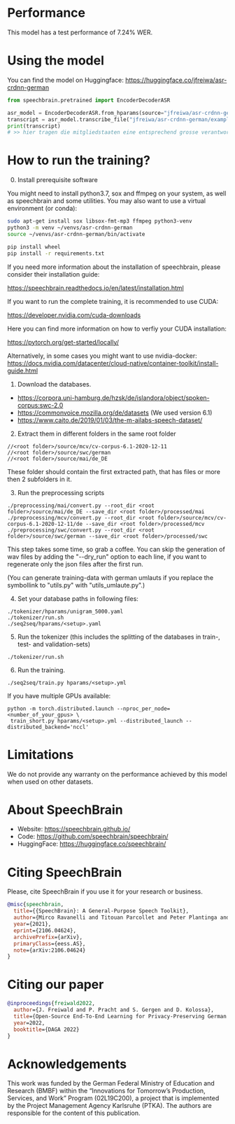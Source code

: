 # Performance

This model has a test performance of 7.24% WER.


# Using the model
You can find the model on Huggingface:
https://huggingface.co/jfreiwa/asr-crdnn-german


```python
from speechbrain.pretrained import EncoderDecoderASR

asr_model = EncoderDecoderASR.from_hparams(source="jfreiwa/asr-crdnn-german", savedir="pretrained_models/asr-crdnn-german")
transcript = asr_model.transcribe_file("jfreiwa/asr-crdnn-german/example-de.wav")
print(transcript)
# >> hier tragen die mitgliedstaaten eine entsprechend grosse verantwortung
```

# How to run the training?

0. Install prerequisite software

You might need to install python3.7, sox and ffmpeg on your system, as well as speechbrain and some utilities.
You may also want to use a virtual environment (or conda):


```bash
sudo apt-get install sox libsox-fmt-mp3 ffmpeg python3-venv
python3 -m venv ~/venvs/asr-crdnn-german
source ~/venvs/asr-crdnn-german/bin/activate

pip install wheel
pip install -r requirements.txt

```

If you need more information about the installation of speechbrain, please consider their installation guide:

https://speechbrain.readthedocs.io/en/latest/installation.html

If you want to run the complete training, it is recommended to use CUDA:

https://developer.nvidia.com/cuda-downloads

Here you can find more information on how to verfiy your CUDA installation:

https://pytorch.org/get-started/locally/

Alternatively, in some cases you might want to use nvidia-docker:
https://docs.nvidia.com/datacenter/cloud-native/container-toolkit/install-guide.html




1. Download the databases.

  - https://corpora.uni-hamburg.de/hzsk/de/islandora/object/spoken-corpus:swc-2.0
  - https://commonvoice.mozilla.org/de/datasets  (We used version 6.1)
  - https://www.caito.de/2019/01/03/the-m-ailabs-speech-dataset/

2. Extract them in different folders in the same root folder

```
//<root folder>/source/mcv/cv-corpus-6.1-2020-12-11
//<root folder>/source/swc/german
//<root folder>/source/mai/de_DE
```
These folder should contain the first extracted path, that has files or more then 2 subfolders in it.

3. Run the preprocessing scripts


```
./preprocessing/mai/convert.py --root_dir <root folder>/source/mai/de_DE --save_dir <root folder>/processed/mai
./preprocessing/mcv/convert.py --root_dir <root folder>/source/mcv/cv-corpus-6.1-2020-12-11/de --save_dir <root folder>/processed/mcv
./preprocessing/swc/convert.py --root_dir <root folder>/source/swc/german --save_dir <root folder>/processed/swc
```
This step takes some time, so grab a coffee. You can skip the generation of wav files by adding the "--dry_run" option to each line, if you want to regenerate only the json files after the first run.

(You can generate training-data with german umlauts if you replace the symbollink to "utils.py" with "utils_umlaute.py".)

4. Set your database paths in following files:
```
./tokenizer/hparams/unigram_5000.yaml
./tokenizer/run.sh
./seq2seq/hparams/<setup>.yaml
```

5. Run the tokenizer (this includes the splitting of the databases in train-, test- and validation-sets)
```
./tokenizer/run.sh
```

6. Run the training.

```
./seq2seq/train.py hparams/<setup>.yml
```
If you have multiple GPUs available:

```console
python -m torch.distributed.launch --nproc_per_node=<number_of_your_gpus> \
 train_short.py hparams/<setup>.yml --distributed_launch --distributed_backend='nccl'
```

# Limitations
We do not provide any warranty on the performance achieved by this model when used on other datasets.

# **About SpeechBrain**
- Website: https://speechbrain.github.io/
- Code: https://github.com/speechbrain/speechbrain/
- HuggingFace: https://huggingface.co/speechbrain/

# **Citing SpeechBrain**
Please, cite SpeechBrain if you use it for your research or business.
```bibtex
@misc{speechbrain,
  title={{SpeechBrain}: A General-Purpose Speech Toolkit},
  author={Mirco Ravanelli and Titouan Parcollet and Peter Plantinga and Aku Rouhe and Samuele Cornell and Loren Lugosch and Cem Subakan and Nauman Dawalatabad and Abdelwahab Heba and Jianyuan Zhong and Ju-Chieh Chou and Sung-Lin Yeh and Szu-Wei Fu and Chien-Feng Liao and Elena Rastorgueva and François Grondin and William Aris and Hwidong Na and Yan Gao and Renato De Mori and Yoshua Bengio},
  year={2021},
  eprint={2106.04624},
  archivePrefix={arXiv},
  primaryClass={eess.AS},
  note={arXiv:2106.04624}
}
```

# **Citing our paper**
```bibtex
@inproceedings{freiwald2022,
  author={J. Freiwald and P. Pracht and S. Gergen and D. Kolossa},
  title={Open-Source End-To-End Learning for Privacy-Preserving German {ASR}},
  year=2022,
  booktitle={DAGA 2022}
}
```

# Acknowledgements
This work was funded by the German Federal Ministry of Education and Research (BMBF)
within the “Innovations for Tomorrow’s Production, Services, and
Work” Program (02L19C200), a project that is implemented by
the Project Management Agency Karlsruhe (PTKA). The authors
are responsible for the content of this publication.
